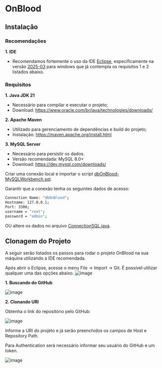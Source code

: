 # OnBlood



## Instalação

### Recomendações
**1. IDE**
- Recomendamos fortemente o uso da IDE [Eclipse](https://www.eclipse.org/downloads/packages/), especificamente na versão [2025-03](https://www.eclipse.org/downloads/download.php?file=/oomph/epp/2025-03/R/eclipse-inst-jre-win64.exe) para windows que já contempla os requisitos 1 e 2 listados abaixo.


### Requisitos
**1. Java JDK 21**
- Necessário para compilar e executar o projeto;
- Download: https://www.oracle.com/br/java/technologies/downloads/


**2. Apache Maven**
- Utilizado para gerenciamento de dependências e build do projeto;
- Instalação: https://maven.apache.org/install.html

**3. MySQL Server**
- Necessário para persistir os dados.
- Versão recomendada: MySQL 8.0+
- Download: https://dev.mysql.com/downloads/

Criar uma conexão local e importar o script [dbOnBlood-MySQLWorkbench.sql](./OnBlood/src/Connection/dbOnBlood-MySQLWorkbench.sql).

Garantir que a conexão tenha os seguintes dados de acesso:

```bash
Connection Name: "dbOnBlood";
Hostname: 127.0.0.1;
Port: 3306;
username = "root";
password = "admin";
```

OU altere os dados no arquivo [ConnectionSQL.java](./OnBlood/src/Connection/ConnectionSQL.java).

## Clonagem do Projeto
A seguir serão listados os passos para rodar o projeto OnBlood na sua máquina utilizando a IDE recomendada.

Após abrir o Eclipse, acesse o menu File -> Import -> Git.
É possível utilizar qualquer uma das opções abaixo.
![image](https://github.com/user-attachments/assets/64c32c8d-736a-471e-a8b5-10f208300daf)


**1. Buscando do GitHub**

![image](https://github.com/user-attachments/assets/7e6bd02e-9e25-4179-b47f-a45d10bfed02)


**2. Clonando URI**

Obtenha o link do repositório pelo GitHub:

![image](https://github.com/user-attachments/assets/91c3d1c2-8373-42d3-8777-d2104278995f)

Informe a URI do projeto e já serão preenchidos os campos de Host e Repository Path.

Para Authentication será necessário informar seu usuário do GitHub e um token.

![image](https://github.com/user-attachments/assets/044eba8f-87ac-4838-a2ca-e49f9d8b3065)


